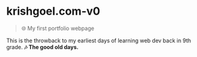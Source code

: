# krishgoel.com-v0
> 🌐 My first portfolio webpage

This is the throwback to my earliest days of learning web dev back in 9th grade. **🎶 The good old days.**
